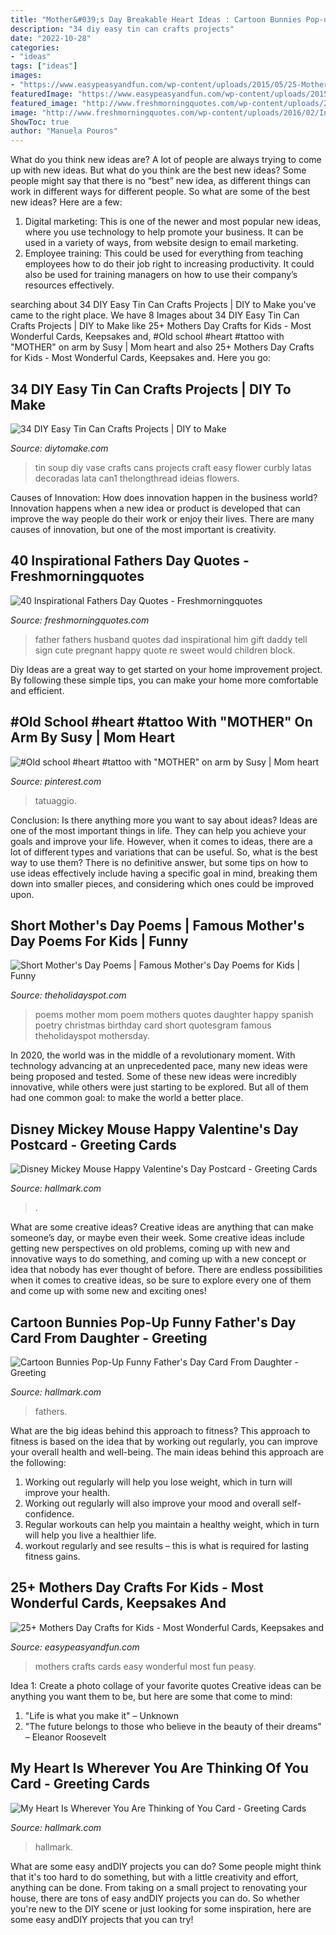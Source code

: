 ```yaml
---
title: "Mother&#039;s Day Breakable Heart Ideas : Cartoon Bunnies Pop-up Funny Father&#039;s Day Card From Daughter"
description: "34 diy easy tin can crafts projects"
date: "2022-10-28"
categories:
- "ideas"
tags: ["ideas"]
images:
- "https://www.easypeasyandfun.com/wp-content/uploads/2015/05/25-Mothers-Day-Crafts-for-Kids-Most-Wonderful-Cards-Keepsakes-and-More.jpg"
featuredImage: "https://www.easypeasyandfun.com/wp-content/uploads/2015/05/25-Mothers-Day-Crafts-for-Kids-Most-Wonderful-Cards-Keepsakes-and-More.jpg"
featured_image: "http://www.freshmorningquotes.com/wp-content/uploads/2016/02/Inspirational-Fathers-Day-Quotes-7.jpg"
image: "http://www.freshmorningquotes.com/wp-content/uploads/2016/02/Inspirational-Fathers-Day-Quotes-7.jpg"
ShowToc: true
author: "Manuela Pouros"
---
```



What do you think new ideas are?
A lot of people are always trying to come up with new ideas. But what do you think are the best new ideas? Some people might say that there is no “best” new idea, as different things can work in different ways for different people. So what are some of the best new ideas? Here are a few: 
1) Digital marketing: This is one of the newer and most popular new ideas, where you use technology to help promote your business. It can be used in a variety of ways, from website design to email marketing. 
2) Employee training: This could be used for everything from teaching employees how to do their job right to increasing productivity. It could also be used for training managers on how to use their company’s resources effectively.

	

		
searching about 34 DIY Easy Tin Can Crafts Projects | DIY to Make you've came to the right place. We have 8 Images about 34 DIY Easy Tin Can Crafts Projects | DIY to Make like 25+ Mothers Day Crafts for Kids - Most Wonderful Cards, Keepsakes and, #Old school #heart #tattoo with &quot;MOTHER&quot; on arm by Susy | Mom heart and also 25+ Mothers Day Crafts for Kids - Most Wonderful Cards, Keepsakes and. Here you go:
		
    
## 34 DIY Easy Tin Can Crafts Projects | DIY To Make

<img loading=lazy src="http://www.diytomake.com/wp-content/uploads/2016/08/tin-can-vase-1.jpg" onerror="this.onerror=null;this.src='https://tse2.mm.bing.net/th?id=OIP.WCvL1zazDgeGJOiXNpls5gHaIJ&amp;pid=15.1';" alt="34 DIY Easy Tin Can Crafts Projects | DIY to Make">

_Source: diytomake.com_

>tin soup diy vase crafts cans projects craft easy flower curbly latas decoradas lata can1 thelongthread ideias flowers. 

	

Causes of Innovation: How does innovation happen in the business world?
Innovation happens when a new idea or product is developed that can improve the way people do their work or enjoy their lives. There are many causes of innovation, but one of the most important is creativity.

    
## 40 Inspirational Fathers Day Quotes - Freshmorningquotes

<img loading=lazy src="http://www.freshmorningquotes.com/wp-content/uploads/2016/02/Inspirational-Fathers-Day-Quotes-7.jpg" onerror="this.onerror=null;this.src='https://tse1.mm.bing.net/th?id=OIP.egeApMY-Qn8fNm4taRUcXwHaJ4&amp;pid=15.1';" alt="40 Inspirational Fathers Day Quotes - Freshmorningquotes">

_Source: freshmorningquotes.com_

>father fathers husband quotes dad inspirational him gift daddy tell sign cute pregnant happy quote re sweet would children block. 

	

Diy Ideas are a great way to get started on your home improvement project. By following these simple tips, you can make your home more comfortable and efficient.

    
## #Old School #heart #tattoo With &quot;MOTHER&quot; On Arm By Susy | Mom Heart

<img loading=lazy src="https://i.pinimg.com/736x/d8/ff/1c/d8ff1c3e23c359a5d1dde53bb5e13126--old-school-heart-tattoo-ideas-girl-tattoos.jpg" onerror="this.onerror=null;this.src='https://tse1.mm.bing.net/th?id=OIP.RF9fHz4p9qpqAdQS1mEWNQHaLH&amp;pid=15.1';" alt="#Old school #heart #tattoo with &quot;MOTHER&quot; on arm by Susy | Mom heart">

_Source: pinterest.com_

>tatuaggio. 

	

Conclusion: Is there anything more you want to say about ideas?
Ideas are one of the most important things in life. They can help you achieve your goals and improve your life. However, when it comes to ideas, there are a lot of different types and variations that can be useful. So, what is the best way to use them? There is no definitive answer, but some tips on how to use ideas effectively include having a specific goal in mind, breaking them down into smaller pieces, and considering which ones could be improved upon.

    
## Short Mother&#039;s Day Poems | Famous Mother&#039;s Day Poems For Kids | Funny

<img loading=lazy src="https://www.theholidayspot.com/mothersday/images/poem3.jpg" onerror="this.onerror=null;this.src='https://tse3.mm.bing.net/th?id=OIP.TwA_s3gpzcknaN3grkPHcAHaF1&amp;pid=15.1';" alt="Short Mother&#039;s Day Poems | Famous Mother&#039;s Day Poems for Kids | Funny">

_Source: theholidayspot.com_

>poems mother mom poem mothers quotes daughter happy spanish poetry christmas birthday card short quotesgram famous theholidayspot mothersday. 

	

In 2020, the world was in the middle of a revolutionary moment. With technology advancing at an unprecedented pace, many new ideas were being proposed and tested. Some of these new ideas were incredibly innovative, while others were just starting to be explored. But all of them had one common goal: to make the world a better place.

    
## Disney Mickey Mouse Happy Valentine&#039;s Day Postcard - Greeting Cards

<img loading=lazy src="https://www.hallmark.com/dw/image/v2/AALB_PRD/on/demandware.static/-/Sites-hallmark-master/default/dw9b5cbf52/images/finished-goods/products/199V1255/Disney-Mickey-Mouse-Happy-Valentines-Day-Postcard_199V1255_03.jpg?sw=1200&amp;sh=1200&amp;sm=fit" onerror="this.onerror=null;this.src='https://tse3.mm.bing.net/th?id=OIP.JITv22eWvGK605CWTe7ffwHaHa&amp;pid=15.1';" alt="Disney Mickey Mouse Happy Valentine&#039;s Day Postcard - Greeting Cards">

_Source: hallmark.com_

>. 

	

What are some creative ideas?
Creative ideas are anything that can make someone’s day, or maybe even their week. Some creative ideas include getting new perspectives on old problems, coming up with new and innovative ways to do something, and coming up with a new concept or idea that nobody has ever thought of before. There are endless possibilities when it comes to creative ideas, so be sure to explore every one of them and come up with some new and exciting ones!

    
## Cartoon Bunnies Pop-Up Funny Father&#039;s Day Card From Daughter - Greeting

<img loading=lazy src="https://www.hallmark.com/dw/image/v2/AALB_PRD/on/demandware.static/-/Sites-hallmark-master/default/dwb163ab75/images/finished-goods/Bunny-PopUp-Funny-Fathers-Day-Card-From-Daughter_559FD4747_02.jpg?sw=1200&amp;sh=1200&amp;sm=fit" onerror="this.onerror=null;this.src='https://tse2.mm.bing.net/th?id=OIP.Nk58nrCLuF7Mxbl96F-ZhAHaHa&amp;pid=15.1';" alt="Cartoon Bunnies Pop-Up Funny Father&#039;s Day Card From Daughter - Greeting">

_Source: hallmark.com_

>fathers. 

	

What are the big ideas behind this approach to fitness?
This approach to fitness is based on the idea that by working out regularly, you can improve your overall health and well-being. The main ideas behind this approach are the following: 
1) Working out regularly will help you lose weight, which in turn will improve your health. 
2) Working out regularly will also improve your mood and overall self-confidence. 
3) Regular workouts can help you maintain a healthy weight, which in turn will help you live a healthier life. 
4) workout regularly and see results – this is what is required for lasting fitness gains.

    
## 25+ Mothers Day Crafts For Kids - Most Wonderful Cards, Keepsakes And

<img loading=lazy src="https://www.easypeasyandfun.com/wp-content/uploads/2015/05/25-Mothers-Day-Crafts-for-Kids-Most-Wonderful-Cards-Keepsakes-and-More.jpg" onerror="this.onerror=null;this.src='https://tse2.mm.bing.net/th?id=OIP.KJ8M7h4J73Au8sUNnLFGOQHaD4&amp;pid=15.1';" alt="25+ Mothers Day Crafts for Kids - Most Wonderful Cards, Keepsakes and">

_Source: easypeasyandfun.com_

>mothers crafts cards easy wonderful most fun peasy. 

	

Idea 1: Create a photo collage of your favorite quotes
Creative ideas can be anything you want them to be, but here are some that come to mind: 

1. "Life is what you make it" – Unknown
2. "The future belongs to those who believe in the beauty of their dreams" – Eleanor Roosevelt

    
## My Heart Is Wherever You Are Thinking Of You Card - Greeting Cards

<img loading=lazy src="https://www.hallmark.com/dw/image/v2/AALB_PRD/on/demandware.static/-/Sites-hallmark-master/default/dw253daa4f/images/finished-goods/My-Heart-Wherever-Thinking-of-You-Card_599LAD2525_04.jpg?sw=1200&amp;sh=1200&amp;sm=fit" onerror="this.onerror=null;this.src='https://tse4.mm.bing.net/th?id=OIP.aB_a13EktXMku6iu82DiugHaHa&amp;pid=15.1';" alt="My Heart Is Wherever You Are Thinking of You Card - Greeting Cards">

_Source: hallmark.com_

>hallmark. 

	

What are some easy andDIY projects you can do?
Some people might think that it's too hard to do something, but with a little creativity and effort, anything can be done. From taking on a small project to renovating your house, there are tons of easy andDIY projects you can do. So whether you're new to the DIY scene or just looking for some inspiration, here are some easy andDIY projects that you can try!

